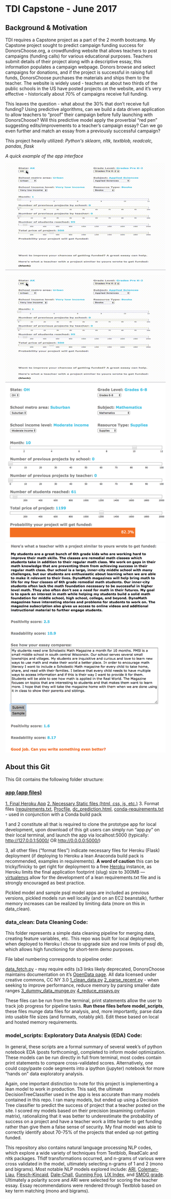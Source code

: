 # TDI Capstone - June 2017

## Background & Motivation
TDI requires a Capstone project as a part of the 2 month bootcamp. My Capstone project sought to predict campaign funding success for DonorsChoose.org, a crowdfunding website that allows teachers to post campaigns (funding calls) for various educational purposes. Teachers submit details of their project along with a descriptive essay, this information populates a campaign webpage. Donors browse and select campaigns for donations, and if the project is successful in raising full funds, DonorsChoose purchases the materials and ships them to the teacher. The website is widely used - teachers at about two thirds of the public schools in the US have posted projects on the website, and it’s very effective - historically about 70% of campaigns receive full funding.

This leaves the question - what about the 30% that don’t receive full funding? Using predictive algorithms, can we build a data driven application to allow teachers to “proof” their campaign before fully launching with DonorsChoose? Will this predictive model apply the proverbial “red pen” suggesting edits/improvements to a teacher’s campaign essay? Can we go even further and match an essay from a previously successful campaign?

This project heavily utilized: _Python's sklearn, nltk, textblob, readcalc, pandas, flask_

*A quick example of the app interface*

![alt-text](https://github.com/beilmanmich/cap_june_2017/blob/master/gif/out.gif "Example App")

<div style="text-align:center"><img src ="https://github.com/beilmanmich/cap_june_2017/blob/master/gif/out.gif" /></div>

<div style="text-align:center"><img src ="https://github.com/beilmanmich/cap_june_2017/blob/master/gif/example.png" /></div>
<div style="text-align:center"><img src ="https://github.com/beilmanmich/cap_june_2017/blob/master/gif/example_nlp.png" /></div>

## About this Git
This Git contains the following folder structure:

### [app (app files)](https://github.com/beilmanmich/cap_june_2017/tree/master/app)
[1. Final Heroku App](https://github.com/beilmanmich/cap_june_2017/blob/master/app/app.py)
[2. Necessary Static files (html, css, js, etc.)](https://github.com/beilmanmich/cap_june_2017/tree/master/app/static)
3. Format files ([requirements.txt](https://github.com/beilmanmich/cap_june_2017/blob/master/app/requirements.txt), [Procfile](https://github.com/beilmanmich/cap_june_2017/blob/master/app/Procfile), [dc_prediction.html](https://github.com/beilmanmich/cap_june_2017/blob/master/app/dc_prediction.html), [conda-requirements.txt](https://github.com/beilmanmich/cap_june_2017/blob/master/app/conda-requirements.txt) - used in conjunction with a Conda build pack

1 and 2 constitute all that is required to clone the prototype app for local development, upon download of this git users can simply run “app.py” on their local terminal, and launch the app via localhost:5000 (typically: http://127.0.0.1:5000/ OR http://0.0.0.0:5000/)

3, all other files (“format files”) indicate necessary files for Heroku (Flask) deployment (if deploying to Heroku a lean Anaconda build pack is recommended, examples in requirements). **A word of caution** this can be tricky/finicky to get right for deployment to a free [Heroku](https://devcenter.heroku.com/articles/getting-started-with-python#introduction) instance, as Heroku limits the final application footprint (slug) size to 300MB — [virtualenvs](http://python-guide-pt-br.readthedocs.io/en/latest/dev/virtualenvs/) allow for the development of a lean requirements.txt file and is strongly encouraged as best practice.

Pickled model and sample psql model apps are included as previous versions, pickled models run well locally (and on an EC2 beanstalk), further memory increases can be realized by limiting data (more on this in data_clean).

### data_clean: Data Cleaning Code:
This folder represents a simple data cleaning pipeline for merging data, creating feature variables, etc. This repo was built for local deployment, when deployed to Heroku I chose to upgrade size and row limits of psql db, which allows high functioning for short-term demo purposes. 

File label numbering corresponds to pipeline order:

[data_fetch.py](link) - may require edits (s3 links likely deprecated, DonorsChoose maintains documentation on it’s [OpenData page](https://research.donorschoose.org/t/download-opendata/33). All data licensed under creative commons, CC NY 3.0
[1_clean_data.py](link)
[2_parse_recent.py](link) - when seeking to improve performance, reduce memory by parsing smaller date ranges
[3_dummy_data_munge.py](link)
[4_reduce_essays.py](link)

These files can be run from the terminal, print statements allow the user to track job progress for pipeline tasks. **Run these files before model_scripts**, these files munge data files for analysis, and, more importantly, parse data into usable file sizes (and formats, notably pkl). Edit these based on local and hosted memory requirements.

### model_scripts: Exploratory Data Analysis (EDA) Code:

In general, these scripts are a formal summary of several week’s of python notebook EDA (posts forthcoming), completed to inform model optimization. These models can be run directly in full from terminal, most codes contain print statements to compare cross-validated scores. Alternatively, one could copy/paste code segments into a ipython (jupyter) notebook for more “hands on” data exploratory analysis.

Again, one important distinction to note for this project is implementing a lean model to work in production. This said, the ultimate DecisionTreeClassifier used in the app is less accurate than many models contained in this repo. I ran many models, but ended up using a Decision Tree classifier to predict the success of project that a teacher posted on the site.  I scored my models based on their precision (examining confusion matrix), rationalizing that it was better to underestimate the probability of success on a project and have a teacher work a little harder to get funding rather than give them a false sense of security.  My final model was able to correctly identify about 70-75% of the projects that ended up not getting funded.

This repository also contains natural language processing NLP codes, which explore a wide variety of techniques from Textblob, ReadCalc and nltk packages. Tfidf transformations occurred, and n-grams of various were cross validated in the model, ultimately selecting n-grams of 1 and 2 (mono and bigrams). Most notable NLP models explored include: [ARI](https://en.wikipedia.org/wiki/Automated_readability_index), [Coleman-Liau](https://en.wikipedia.org/wiki/Coleman%E2%80%93Liau_index), [Flesch-Kincaid](https://en.wikipedia.org/wiki/Flesch%E2%80%93Kincaid_readability_tests), [Dale-Chall](https://en.wikipedia.org/wiki/Dale%E2%80%93Chall_readability_formula), [Gunning Fog](https://en.wikipedia.org/wiki/Gunning_fog_index), [LIX Index](https://en.wikipedia.org/wiki/LIX), and [SMOG grade](https://en.wikipedia.org/wiki/SMOG). Ultimately a polarity score and ARI were selected for scoring the teacher essay. Essay recommendations were rendered through Textblob based on key term matching (mono and bigrams).